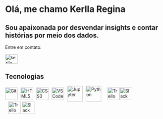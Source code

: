 # Olá, me chamo Kerlla Regina

## Sou apaixonada por desvendar insights e contar histórias por meio dos dados.
 

 Entre em contato:
<p align="left"><a href="https://www.linkedin.com/in/kerlla-regina-767489275/" target="_blank"><img src="https://raw.githubusercontent.com/rahuldkjain/github-profile-readme-generator/master/src/images/icons/Social/linked-in-alt.svg" alt="kerlla regina" height="30" width="40"/></a>
</p>


## Tecnologias

<div style="display: flex; align-items: center;">
    <a href="#" style="margin-right: 10px;">
        <img src="https://cdn.jsdelivr.net/gh/devicons/devicon/icons/git/git-original.svg" width="40" alt="Git">
    </a>
    <a href="#" style="margin-right: 10px;">
        <img src="https://cdn.jsdelivr.net/gh/devicons/devicon/icons/html5/html5-original.svg" width="40" alt="HTML5">
    </a>
    <a href="#" style="margin-right: 10px;">
        <img src="https://cdn.jsdelivr.net/gh/devicons/devicon/icons/css3/css3-original.svg" width="40" alt="CSS3">
    </a>
    <a href="#" style="margin-right: 10px;">
        <img src="https://cdn.jsdelivr.net/gh/devicons/devicon/icons/vscode/vscode-original.svg" width="40" alt="VS Code">
    </a>
    <a href="#" style="margin-right: 10px;">
        <img src="https://cdn.jsdelivr.net/gh/devicons/devicon/icons/jupyter/jupyter-original-wordmark.svg" width="50" alt="Jupyter">
    </a>
    <a href="#" style="margin-right: 10px;">
        <img src="https://cdn.jsdelivr.net/gh/devicons/devicon/icons/python/python-original-wordmark.svg" width="50" alt="Python">
    </a>
 <i class="devicon-numpy-original-wordmark" style="font-size: 40px; margin-right: 10px;"></i>
    <i class="devicon-pandas-original-wordmark" style="font-size: 40px;"></i>
    <img src="https://cdn.jsdelivr.net/gh/devicons/devicon/icons/trello/trello-plain-wordmark.svg" width="40" alt="Trello"/>
    <img src="https://cdn.jsdelivr.net/gh/devicons/devicon/icons/slack/slack-original-wordmark.svg" width="40" alt="Slack"/>
</div>
    <i class="devicon-numpy-original-wordmark" style="font-size: 40px; margin-right: 10px;"></i>
    <i class="devicon-pandas-original-wordmark" style="font-size: 40px;"></i>
    <img src="https://cdn.jsdelivr.net/gh/devicons/devicon/icons/trello/trello-plain-wordmark.svg" width="40" alt="Trello"/>
    <img src="https://cdn.jsdelivr.net/gh/devicons/devicon/icons/slack/slack-original-wordmark.svg" width="40" alt="Slack"/>
</div>
